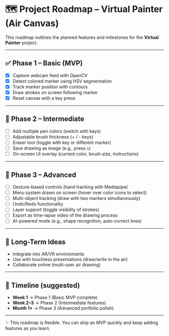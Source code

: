 # 🗺️ Project Roadmap – Virtual Painter (Air Canvas)

This roadmap outlines the planned features and milestones for the **Virtual Painter** project.

---

## ✅ Phase 1 – Basic (MVP)
- [x] Capture webcam feed with OpenCV
- [x] Detect colored marker using HSV segmentation
- [x] Track marker position with contours
- [x] Draw strokes on screen following marker
- [x] Reset canvas with a key press

---

## 🚀 Phase 2 – Intermediate
- [ ] Add multiple pen colors (switch with keys)
- [ ] Adjustable brush thickness (+ / - keys)
- [ ] Eraser tool (toggle with key or different marker)
- [ ] Save drawing as image (e.g., press `s`)
- [ ] On-screen UI overlay (current color, brush size, instructions)

---

## 🌟 Phase 3 – Advanced
- [ ] Gesture-based controls (hand tracking with Mediapipe)
- [ ] Menu system drawn on screen (hover over color icons to select)
- [ ] Multi-object tracking (draw with two markers simultaneously)
- [ ] Undo/Redo functionality
- [ ] Layer support (toggle visibility of strokes)
- [ ] Export as time-lapse video of the drawing process
- [ ] AI-powered mode (e.g., shape recognition, auto-correct lines)

---

## 📌 Long-Term Ideas
- Integrate into AR/VR environments  
- Use with touchless presentations (draw/write in the air)  
- Collaborate online (multi-user air drawing)  

---

## 📅 Timeline (suggested)
- **Week 1** → Phase 1 (Basic MVP complete)  
- **Week 2–3** → Phase 2 (Intermediate features)  
- **Month 1+** → Phase 3 (Advanced portfolio polish)  

---

✨ This roadmap is flexible. You can ship an MVP quickly and keep adding features as you learn.
